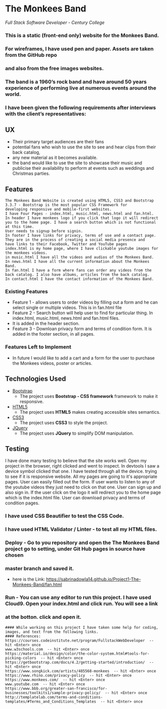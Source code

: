# The Monkees Band 
_Full Stack Software Developer - Century College_


### This is a static (front-end only) website for the Monkees Band. 
### For wireframes, I have used pen and paper. Assets are taken from the GitHub repo
### and also from the free images websites.
### The band is a 1960’s rock band and have around 50 years experience of performing live at numerous events around the world. 
### I have been given the following requirements after interviews with the client’s representatives:

## UX
* Their primary target audiences are their fans 
* potential fans who wish to use the site to see and hear clips from their back catalog, 
* any new material as it becomes available.
* the band would like to use the site to showcase their music and publicise their availability to perform at events such as weddings and Christmas parties.
## Features
 ````
The Monkees Band Website is created using HTML5, CSS3 and Bootstrap 3.3.7 - Bootstrap is the most popular CSS Framework for 
developing responsive and mobile-first websites.
I have Four Pages - index.html, music.html, news.html and fan.html.
In header I have monkees logo if you click that logo it will redirect you to the home page. I have a search button which is not functional at this time.
User needs to signup before signin. 
In footer I have links for privacy, terms of use and a contact page. They are in the process of creating a social media presence and     have links to their Facebook, Twitter and YouTube pages
index.html is my home page, where I have clickable youtube images for the monkees videos.
in music.html I have all the videos and audios of the Monkees Band.
In news.html I have all the current information about the Monkees Band.
In fan.html I have a form where fans can order any videos from the back catalog. I also have albums, articles from the back catalog.
In contact.html I have the contact information of the Monkees Band.
````
 ### Existing Features
- Feature 1 - allows users to order videos by filling out a form and he can select single or multiple videos. This is in fan.html file
- Feature 2 - Search button will help user to find for particular thing. In index.html, music.html, news.html and fan.html files.
- It is added in the header section.
- Feature 3 - Downloan privacy form and terms of condition form. It is added in the footer section, in all pages.

### Features Left to Implement
- In future I would like to add a cart and a form for the user to purchase the Monkees videos, poster or articles.

## Technologies Used
- [Bootstrap](https://getbootstrap.com/docs/4.2/getting-started/introduction/) 
    - The project uses **Bootstrap - CSS framework** framework to make it responsive.
- [HTML5](https://www.w3schools.com/html/html5_intro.asp)
    - The project uses **HTML5** makes creating accessible sites semantics.
- [CSS3](https://www.w3schools.com/css/default.asp)
    - The project uses **CSS3** to style the project. 
- [JQuery](https://jquery.com)
    - The project uses **JQuery** to simplify DOM manipulation.
## Testing
I have done many testing to believe that the site works well. Open my project in the browser, right clicked and went to inspect. In devtools I saw a device symbol clicked that one. I have tested through all the device. trying to see if it is responsive website.
All my pages are going to it's appropriate pages. User can easily filled out the form. If user wants to listen to any of the youtube
videos they just need to click on that one. User can sign up and also sign in. If the user click on the logo it will redirect you to
the home page which is the index.html file.
User can download privacy and terms of condition pages.

### I have used CSS Beautifier to test the CSS Code.
### I have used HTML Validator / Linter - to test all my HTML files.
### Deploy - Go to you repository and open the The Monkees Band project go to setting, under Git Hub pages in source have chosen
### master branch and saved it.
* here is the Link:
https://sabrinadowla14.github.io/Project1-The-Monkees-Band/fan.html

### Run - You can use any editor to run this project. I have used Cloud9. Open your index.html and click run. You will see a link
### at the botton. click and open it.
 
 ````
#### While working on this project I have taken some help for coding, images, and text from the following links.
#### References:
https://courses.codeinstitute.net/program/FullstackWebDeveloper  -- hit <Enter> once 
www.w3schools.com  -- hit <Enter> once 
https://material.io/design/color/the-color-system.html#tools-for-picking-colors  -- hit <Enter> once 
https://getbootstrap.com/docs/4.2/getting-started/introduction/  -- hit <Enter> once 
https://www.songkick.com/artists/485568-monkees  -- hit <Enter> once 
https://www.rhino.com/privacy-policy  -- hit <Enter> once 
https://www.monkees.com/  -- hit <Enter> once 
www.youtube.com  -- hit <Enter> once 
https://www.bbb.org/greater-san-francisco/for-businesses/toolkits1/sample-privacy-policy/  -- hit <Enter> once 
http://templatelab.com/terms-and-conditions-templates/#Terms_and_Conditions_Templates  -- hit <Enter> once 
